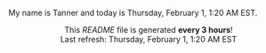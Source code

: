 My name is Tanner and today is Thursday, February 1, 1:20 AM EST.

<p align="center">This <i>README</i> file is generated <b>every 3 hours</b>!</br>Last refresh: Thursday, February 1, 1:20 AM EST<br /></p>
